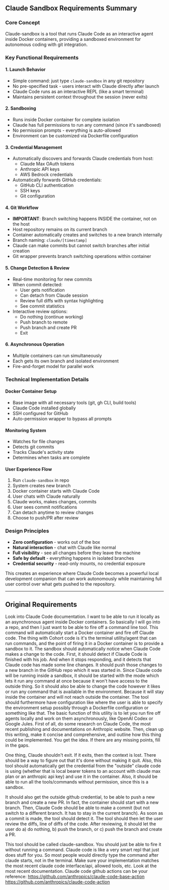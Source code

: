 ## Claude Sandbox Requirements Summary

### Core Concept
Claude-sandbox is a tool that runs Claude Code as an interactive agent inside Docker containers, providing a sandboxed environment for autonomous coding with git integration.

### Key Functional Requirements

#### 1. **Launch Behavior**
- Simple command: just type `claude-sandbox` in any git repository
- No pre-specified task - users interact with Claude directly after launch
- Claude Code runs as an interactive REPL (like a smart terminal)
- Maintains persistent context throughout the session (never exits)

#### 2. **Sandboxing**
- Runs inside Docker container for complete isolation
- Claude has full permissions to run any command (since it's sandboxed)
- No permission prompts - everything is auto-allowed
- Environment can be customized via Dockerfile configuration

#### 3. **Credential Management**
- Automatically discovers and forwards Claude credentials from host:
  - Claude Max OAuth tokens
  - Anthropic API keys
  - AWS Bedrock credentials
- Automatically forwards GitHub credentials:
  - GitHub CLI authentication
  - SSH keys
  - Git configuration

#### 4. **Git Workflow**
- **IMPORTANT**: Branch switching happens INSIDE the container, not on the host
- Host repository remains on its current branch
- Container automatically creates and switches to a new branch internally
- Branch naming: `claude/[timestamp]`
- Claude can make commits but cannot switch branches after initial creation
- Git wrapper prevents branch switching operations within container

#### 5. **Change Detection & Review**
- Real-time monitoring for new commits
- When commit detected:
  - User gets notification
  - Can detach from Claude session
  - Review full diffs with syntax highlighting
  - See commit statistics
- Interactive review options:
  - Do nothing (continue working)
  - Push branch to remote
  - Push branch and create PR
  - Exit

#### 6. **Asynchronous Operation**
- Multiple containers can run simultaneously
- Each gets its own branch and isolated environment
- Fire-and-forget model for parallel work

### Technical Implementation Details

#### Docker Container Setup
- Base image with all necessary tools (git, gh CLI, build tools)
- Claude Code installed globally
- SSH configured for GitHub
- Auto-permission wrapper to bypass all prompts

#### Monitoring System
- Watches for file changes
- Detects git commits
- Tracks Claude's activity state
- Determines when tasks are complete

#### User Experience Flow
1. Run `claude-sandbox` in repo
2. System creates new branch
3. Docker container starts with Claude Code
4. User chats with Claude naturally
5. Claude works, makes changes, commits
6. User sees commit notifications
7. Can detach anytime to review changes
8. Choose to push/PR after review

### Design Principles
- **Zero configuration** - works out of the box
- **Natural interaction** - chat with Claude like normal
- **Full visibility** - see all changes before they leave the machine
- **Safe by default** - everything happens in isolated branches
- **Credential security** - read-only mounts, no credential exposure

This creates an experience where Claude Code becomes a powerful local development companion that can work autonomously while maintaining full user control over what gets pushed to the repository.

---

## Original Requirements

Look into Claude Code documentation. I want to be able to run it locally as an asynchronous agent inside Docker containers. So basically I will go into a repo, and then I just want to be able to fire off a command line tool. This command will automatically start a Docker container and fire off Claude code. The thing with Cohort code is it's the terminal utility/agent that can run commands, and the point of firing it in a Docker container is to provide a sandbox to it. The sandbox should automatically notice when Claude Code makes a change to the code. First, it should detect if Claude Code is finished with his job. And when it stops responding, and it detects that Claude code has made some line changes. It should push those changes to a new branch in the GitHub repo which it was started in. Since Claude code will be running inside a sandbox, it should be started with the mode which lets it run any command at once because it won't have access to the outside thing. So it should also be able to change the code however it likes or run any command that is available in the environment. Because it will stay inside the container and will not reach outside the container. The tool should furthermore have configuration like where the user is able to specify the environment setup possibly through a Dockerfile configuration or something like that. The basic function of this utility is to let you run fire off agents locally and work on them asynchronously, like OpenAI Codex or Google Jules. First of all, do some research on Claude Code, the most recent publishing and documentations on Anthropic website. Then, clean up this writing, make it concise and comprehensive, and outline how this thing could be implemented. You get the idea. If there are any missing points, fill in the gaps.

One thing, Claude shouldn't exit. If it exits, then the context is lost. There should be a way to figure out that it's done without making it quit. Also, this tool should automatically get the credential from the "outside" claude code is using (whether that is local bearer tokens to an account with claude max plan or an anthropic api key) and use it in the container. Also, it should be able to run all the tools/commands without permission, since this is a sandbox.

It should also get the outside github credential, to be able to push a new branch and create a new PR. In fact, the container should start with a new branch. Then, Claude Code should be able to make a commit (but not switch to a different branch. It has to stay in the current branch). As soon as a commit is made, the tool should detect it. The tool should then let the user review the diffs, line of diffs of the code. After reviewing, it should let the user do a) do nothing, b) push the branch, or c) push the branch and create a PR.

This tool should be called claude-sandbox. You should just be able to fire it without running a command. Claude code is like a very smart repl that just does stuff for you. So most people would directly type the command after claude starts, not in the terminal. Make sure your implementation matches the most recent claude code interface/api, allowed tools, etc. Look at the most recent documentation. Claude code github actions can be your reference: https://github.com/anthropics/claude-code-base-action https://github.com/anthropics/claude-code-action